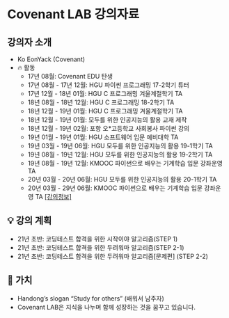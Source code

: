 
# Covenant LAB 강의자료

## 강의자 소개
- Ko EonYack (Covenant)
- 🔥 활동
  - 17년 08월: Covenant EDU 탄생
  - 17년 08월 - 17년 12월: HGU 파이썬 프로그래밍 17-2학기 튜터
  - 17년 12월 - 18년 01월: HGU C 프로그래밍 겨울계절학기 TA
  - 18년 08월 - 18년 12월: HGU C 프로그래밍 18-2학기 TA
  - 18년 12월 - 19년 01월: HGU C 프로그래밍 겨울계절학기 TA
  - 18년 12월 - 19년 01월: 모두를 위한 인공지능의 활용 교재 제작
  - 18년 12월 - 19년 02월: 포항 오*고등학교 사회봉사 파이썬 강의
  - 19년 01월 - 19년 01월: HGU 소프트웨어 입문 예비대학 TA  
  - 19년 03월 - 19년 06월: HGU 모두를 위한 인공지능의 활용 19-1학기 TA
  - 19년 08월 - 19년 12월: HGU 모두를 위한 인공지능의 활용 19-2학기 TA
  - 19년 08월 - 19년 12월: KMOOC 파이썬으로 배우는 기계학습 입문 강좌운영 TA 
  - 20년 03월 - 20년 06월: HGU 모두를 위한 인공지능의 활용 20-1학기 TA
  - 20년 03월 - 29년 06월: KMOOC 파이썬으로 배우는 기계학습 입문 강좌운영 TA  [[강의정보]](http://www.kmooc.kr/courses/course-v1:HGUk+HGU05+2020_T1/about)
  


## 💡 강의 계획
 - 21년 초반: 코딩테스트 합격을 위한 시작이야 알고리즘(STEP 1)
 - 21년 초반: 코딩테스트 합격을 위한 두려워마 알고리즘(STEP 2-1) 
 - 21년 초반: 코딩테스트 합격을 위한 두려워마 알고리즘[문제편] (STEP 2-2) 


## 💎 가치
  - Handong’s slogan “Study for others” (배워서 남주자)
  - Covenant LAB은 지식을 나누며 함께 성장하는 것을 꿈꾸고 있습니다. 
